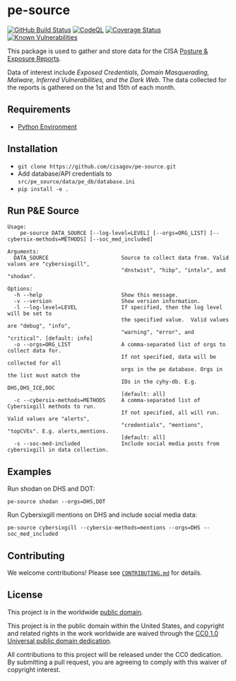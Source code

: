 # pe-source #

[![GitHub Build Status](https://github.com/cisagov/pe-source/workflows/build/badge.svg)](https://github.com/cisagov/pe-source/actions)
[![CodeQL](https://github.com/cisagov/pe-source/workflows/CodeQL/badge.svg)](https://github.com/cisagov/pe-source/actions/workflows/codeql-analysis.yml)
[![Coverage Status](https://coveralls.io/repos/github/cisagov/pe-source/badge.svg?branch=develop)](https://coveralls.io/github/cisagov/pe-source?branch=develop)
[![Known Vulnerabilities](https://snyk.io/test/github/cisagov/pe-source/develop/badge.svg)](https://snyk.io/test/github/cisagov/pe-source)

This package is used to gather and store data for the CISA
[Posture & Exposure Reports](https://github.com/cisagov/pe-reports).

Data of interest include *Exposed Credentials, Domain Masquerading, Malware,
Inferred Vulnerabilities, and the Dark Web*. The data collected for the reports
is gathered on the 1st and 15th of each month.

## Requirements ##

- [Python Environment](CONTRIBUTING.md#creating-the-python-virtual-environment)

## Installation ##

- `git clone https://github.com/cisagov/pe-source.git`
- Add database/API credentials to `src/pe_source/data/pe_db/database.ini`
- `pip install -e .`

## Run P&E Source ##

```console
Usage:
    pe-source DATA_SOURCE [--log-level=LEVEL] [--orgs=ORG_LIST] [--cybersix-methods=METHODS] [--soc_med_included]

Arguments:
  DATA_SOURCE                       Source to collect data from. Valid values are "cybersixgill",
                                    "dnstwist", "hibp", "intelx", and "shodan".

Options:
  -h --help                         Show this message.
  -v --version                      Show version information.
  -l --log-level=LEVEL              If specified, then the log level will be set to
                                    the specified value.  Valid values are "debug", "info",
                                    "warning", "error", and "critical". [default: info]
  -o --orgs=ORG_LIST                A comma-separated list of orgs to collect data for.
                                    If not specified, data will be collected for all
                                    orgs in the pe database. Orgs in the list must match the
                                    IDs in the cyhy-db. E.g. DHS,DHS_ICE,DOC
                                    [default: all]
  -c --cybersix-methods=METHODS     A comma-separated list of Cybersixgill methods to run.
                                    If not specified, all will run. Valid values are "alerts",
                                    "credentials", "mentions", "topCVEs". E.g. alerts,mentions.
                                    [default: all]
  -s --soc-med-included             Include social media posts from cybersixgill in data collection.

```

## Examples ##

Run shodan on DHS and DOT:

```console
pe-source shodan --orgs=DHS,DOT
```

Run Cybersixgill mentions on DHS and include social media data:

```console
pe-source cybersixgill --cybersix-methods=mentions --orgs=DHS --soc_med_included
```

## Contributing ##

We welcome contributions!  Please see [`CONTRIBUTING.md`](CONTRIBUTING.md) for
details.

## License ##

This project is in the worldwide [public domain](LICENSE).

This project is in the public domain within the United States, and
copyright and related rights in the work worldwide are waived through
the [CC0 1.0 Universal public domain
dedication](https://creativecommons.org/publicdomain/zero/1.0/).

All contributions to this project will be released under the CC0
dedication. By submitting a pull request, you are agreeing to comply
with this waiver of copyright interest.
